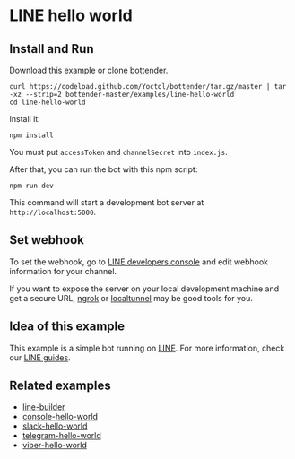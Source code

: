 # LINE hello world

## Install and Run

Download this example or clone [bottender](https://github.com/Yoctol/bottender).

```
curl https://codeload.github.com/Yoctol/bottender/tar.gz/master | tar -xz --strip=2 bottender-master/examples/line-hello-world
cd line-hello-world
```

Install it:

```
npm install
```

You must put `accessToken` and `channelSecret` into `index.js`.

After that, you can run the bot with this npm script:

```
npm run dev
```

This command will start a development bot server at `http://localhost:5000`.

## Set webhook

To set the webhook, go to [LINE developers console](https://developers.line.me/console/) and edit webhook information for your channel.

If you want to expose the server on your local development machine and get a secure URL, [ngrok](https://ngrok.com/) or [localtunnel](https://localtunnel.github.io/www/) may be good tools for you.

## Idea of this example

This example is a simple bot running on [LINE](https://line.me/).
For more information, check our [LINE guides](https://bottender.js.org/docs/Platforms-LINE).

## Related examples

* [line-builder](../line-builder)
* [console-hello-world](../console-hello-world)
* [slack-hello-world](../slack-hello-world)
* [telegram-hello-world](../telegram-hello-world)
* [viber-hello-world](../viber-hello-world)
